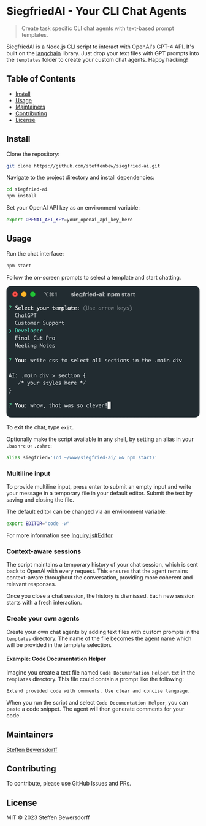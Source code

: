 # SiegfriedAI - Your CLI Chat Agents

> Create task specific CLI chat agents with text-based prompt templates.

SiegfriedAI is a Node.js CLI script to interact with OpenAI's GPT-4 API. It's built on the [langchain](https://github.com/langchain-ai/langchainjs) library. Just drop your text files with GPT prompts into the `templates` folder to create your custom chat agents. Happy hacking!

## Table of Contents

- [Install](#install)
- [Usage](#usage)
- [Maintainers](#maintainers)
- [Contributing](#contributing)
- [License](#license)

## Install

Clone the repository:

```bash
git clone https://github.com/steffenbew/siegfried-ai.git
```

Navigate to the project directory and install dependencies:

```bash
cd siegfried-ai
npm install
```

Set your OpenAI API key as an environment variable:

```bash
export OPENAI_API_KEY=your_openai_api_key_here
```

## Usage

Run the chat interface:

```bash
npm start
```

Follow the on-screen prompts to select a template and start chatting.

![Alt text](docs/example.png) 

To exit the chat, type `exit`.

Optionally make the script available in any shell, by setting an alias in your `.bashrc` or `.zshrc`:
```bash
alias siegfried='(cd ~/www/siegfried-ai/ && npm start)'
```

### Multiline input

To provide multiline input, press enter to submit an empty input and write your message in a temporary file in your default editor. Submit the text by saving and closing the file.

The default editor can be changed via an environment variable:
```bash
export EDITOR="code -w"
```

For more information see [Inquiry.js#Editor](https://github.com/SBoudrias/Inquirer.js#user-content-editor).

### Context-aware sessions
The script maintains a temporary history of your chat session, which is sent back to OpenAI with every request. This ensures that the agent remains context-aware throughout the conversation, providing more coherent and relevant responses.

Once you close a chat session, the history is dismissed. Each new session starts with a fresh interaction.

### Create your own agents
Create your own chat agents by adding text files with custom prompts in the `templates` directory. The name of the file becomes the agent name which will be provided in the template selection.

#### Example: Code Documentation Helper
Imagine you create a text file named `Code Documentation Helper.txt` in the `templates` directory. This file could contain a prompt like the following:

```
Extend provided code with comments. Use clear and concise language.
```

When you run the script and select `Code Documentation Helper`, you can paste a code snippet. The agent will then generate comments for your code.

## Maintainers
[Steffen Bewersdorff](https://github.com/steffenbew)

## Contributing
To contribute, please use GitHub Issues and PRs.

## License
MIT © 2023 Steffen Bewersdorff